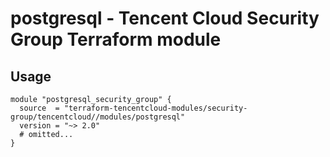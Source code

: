 # postgresql - Tencent Cloud Security Group Terraform module
## Usage
```hcl
module "postgresql_security_group" {
  source  = "terraform-tencentcloud-modules/security-group/tencentcloud//modules/postgresql"
  version = "~> 2.0"
  # omitted...
}
```
<!-- BEGINNING OF PRE-COMMIT-TERRAFORM DOCS HOOK -->
<!-- END OF PRE-COMMIT-TERRAFORM DOCS HOOK -->
